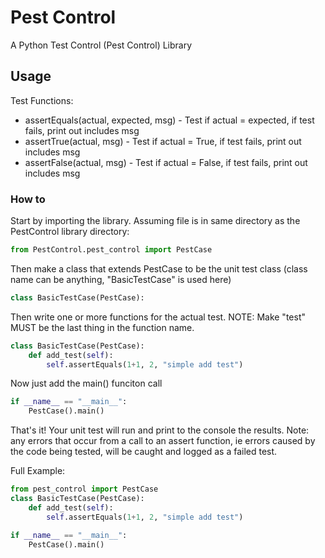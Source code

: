 # Pest Control

A Python Test Control (Pest Control) Library

## Usage

Test Functions:
- assertEquals(actual, expected, msg) - Test if actual = expected, if test fails, print out includes msg
- assertTrue(actual, msg) - Test if actual = True, if test fails, print out includes msg
- assertFalse(actual, msg) - Test if actual = False, if test fails, print out includes msg

### How to

Start by importing the library. Assuming file is in same directory as the PestControl library directory:
```python
from PestControl.pest_control import PestCase
```

Then make a class that extends PestCase to be the unit test class (class name can be anything, "BasicTestCase" is used here)
```python
class BasicTestCase(PestCase):
```

Then write one or more functions for the actual test. NOTE: Make "test" MUST be the last thing in the function name.
```python
class BasicTestCase(PestCase):
    def add_test(self):
        self.assertEquals(1+1, 2, "simple add test")
```

Now just add the main() funciton call
```python
if __name__ == "__main__":
    PestCase().main()
```

That's it! Your unit test will run and print to the console the results. Note: any errors that occur from a call to an assert function, ie errors caused by the code being tested, will be caught and logged as a failed test.

Full Example:
```python
from pest_control import PestCase
class BasicTestCase(PestCase):
    def add_test(self):
        self.assertEquals(1+1, 2, "simple add test")

if __name__ == "__main__":
    PestCase().main()
```
